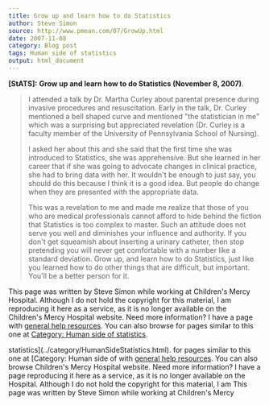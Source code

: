 ```yaml
---
title: Grow up and learn how to do Statistics
author: Steve Simon
source: http://www.pmean.com/07/GrowUp.html
date: 2007-11-08
category: Blog post
tags: Human side of statistics
output: html_document
---
```

**[StATS]:** **Grow up and learn how to do
Statistics (November 8, 2007)**.

> I attended a talk by Dr. Martha Curley about parental presence during
> invasive procedures and resuscitation. Early in the talk, Dr. Curley
> mentioned a bell shaped curve and mentioned \"the statistician in me\"
> which was a surprising but appreciated revelation (Dr. Curley is a
> faculty member of the University of Pennsylvania School of Nursing).
>
> I asked her about this and she said that the first time she was
> introduced to Statistics, she was apprehensive. But she learned in her
> career that if she was going to advocate changes in clinical practice,
> she had to bring data with her. It wouldn\'t be enough to just say,
> you should do this because I think it is a good idea. But people do
> change when they are presented with the appropriate data.
>
> This was a revelation to me and made me realize that those of you who
> are medical professionals cannot afford to hide behind the fiction
> that Statistics is too complex to master. Such an attitude does not
> serve you well and diminishes your influence and authority. If you
> don\'t get squeamish about inserting a urinary catheter, then stop
> pretending you will never get comfortable with a number like a
> standard deviation. Grow up, and learn how to do Statistics, just like
> you learned how to do other things that are difficult, but important.
> You\'ll be a better person for it.

This page was written by Steve Simon while working at Children\'s Mercy
Hospital. Although I do not hold the copyright for this material, I am
reproducing it here as a service, as it is no longer available on the
Children\'s Mercy Hospital website. Need more information? I have a page
with [general help resources](../GeneralHelp.html). You can also browse
for pages similar to this one at [Category: Human side of
statistics](../category/HumanSideStatistics.html).
<!---More--->
statistics](../category/HumanSideStatistics.html).
for pages similar to this one at [Category: Human side of
with [general help resources](../GeneralHelp.html). You can also browse
Children\'s Mercy Hospital website. Need more information? I have a page
reproducing it here as a service, as it is no longer available on the
Hospital. Although I do not hold the copyright for this material, I am
This page was written by Steve Simon while working at Children\'s Mercy

<!---Do not use
**[StATS]:** **Grow up and learn how to do
This page was written by Steve Simon while working at Children\'s Mercy
Hospital. Although I do not hold the copyright for this material, I am
reproducing it here as a service, as it is no longer available on the
Children\'s Mercy Hospital website. Need more information? I have a page
with [general help resources](../GeneralHelp.html). You can also browse
for pages similar to this one at [Category: Human side of
statistics](../category/HumanSideStatistics.html).
--->

